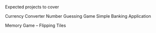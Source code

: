 Expected projects to cover

Currency Converter
Number Guessing Game
Simple Banking Application

Memory Game – Flipping Tiles
